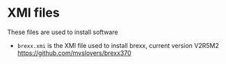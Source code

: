 # XMI files

These files are used to install software

- `brexx.xmi` is the XMI file used to install brexx, current version V2R5M2 https://github.com/mvslovers/brexx370